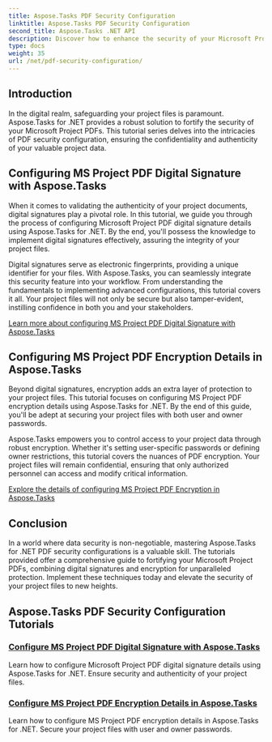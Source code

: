 ```yaml
---
title: Aspose.Tasks PDF Security Configuration
linktitle: Aspose.Tasks PDF Security Configuration
second_title: Aspose.Tasks .NET API
description: Discover how to enhance the security of your Microsoft Project PDFs using Aspose.Tasks for .NET. Learn digital signature and encryption techniques.
type: docs
weight: 35
url: /net/pdf-security-configuration/
---
```

## Introduction

In the digital realm, safeguarding your project files is paramount. Aspose.Tasks for .NET provides a robust solution to fortify the security of your Microsoft Project PDFs. This tutorial series delves into the intricacies of PDF security configuration, ensuring the confidentiality and authenticity of your valuable project data.

## Configuring MS Project PDF Digital Signature with Aspose.Tasks

When it comes to validating the authenticity of your project documents, digital signatures play a pivotal role. In this tutorial, we guide you through the process of configuring Microsoft Project PDF digital signature details using Aspose.Tasks for .NET. By the end, you'll possess the knowledge to implement digital signatures effectively, assuring the integrity of your project files.

Digital signatures serve as electronic fingerprints, providing a unique identifier for your files. With Aspose.Tasks, you can seamlessly integrate this security feature into your workflow. From understanding the fundamentals to implementing advanced configurations, this tutorial covers it all. Your project files will not only be secure but also tamper-evident, instilling confidence in both you and your stakeholders.

[Learn more about configuring MS Project PDF Digital Signature with Aspose.Tasks](./pdf-digital-signature-details/)

## Configuring MS Project PDF Encryption Details in Aspose.Tasks

Beyond digital signatures, encryption adds an extra layer of protection to your project files. This tutorial focuses on configuring MS Project PDF encryption details using Aspose.Tasks for .NET. By the end of this guide, you'll be adept at securing your project files with both user and owner passwords.

Aspose.Tasks empowers you to control access to your project data through robust encryption. Whether it's setting user-specific passwords or defining owner restrictions, this tutorial covers the nuances of PDF encryption. Your project files will remain confidential, ensuring that only authorized personnel can access and modify critical information.

[Explore the details of configuring MS Project PDF Encryption in Aspose.Tasks](./pdf-encryption-details/)

## Conclusion

In a world where data security is non-negotiable, mastering Aspose.Tasks for .NET PDF security configurations is a valuable skill. The tutorials provided offer a comprehensive guide to fortifying your Microsoft Project PDFs, combining digital signatures and encryption for unparalleled protection. Implement these techniques today and elevate the security of your project files to new heights.

## Aspose.Tasks PDF Security Configuration Tutorials
### [Configure MS Project PDF Digital Signature with Aspose.Tasks](./pdf-digital-signature-details/)
Learn how to configure Microsoft Project PDF digital signature details using Aspose.Tasks for .NET. Ensure security and authenticity of your project files.
### [Configure MS Project PDF Encryption Details in Aspose.Tasks](./pdf-encryption-details/)
Learn how to configure MS Project PDF encryption details in Aspose.Tasks for .NET. Secure your project files with user and owner passwords.